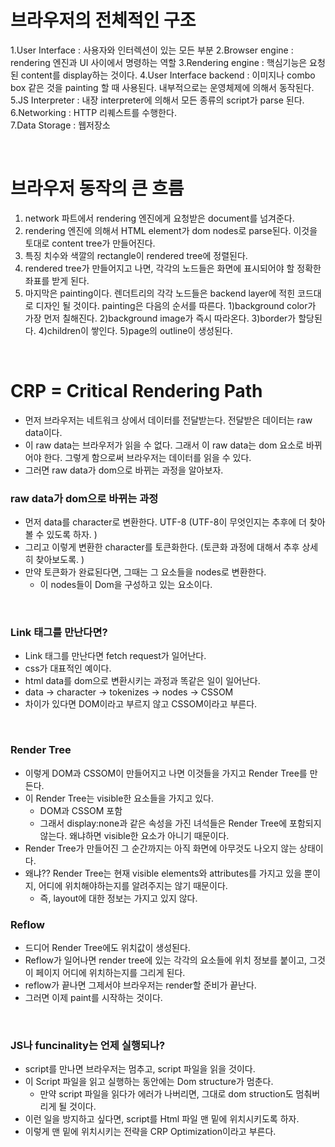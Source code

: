 # 브라우저의 전체적인 구조

1.User Interface : 사용자와 인터렉션이 있는 모든 부분
2.Browser engine : rendering 엔진과 UI 사이에서 명령하는 역할
3.Rendering engine : 핵심기능은 요청된 content를 display하는 것이다.
4.User Interface backend : 이미지나 combo box 같은 것을 painting 할 때 사용된다. 내부적으로는 운영체제에 의해서 동작된다.
5.JS Interpreter : 내장 interpreter에 의해서 모든 종류의 script가 parse 된다.
6.Networking : HTTP 리퀘스트를 수행한다.  
7.Data Storage : 웹저장소

<br>

# 브라우저 동작의 큰 흐름

1. network 파트에서 rendering 엔진에게 요청받은 document를 넘겨준다.
2. rendering 엔진에 의해서 HTML element가 dom nodes로 parse된다. 이것을 토대로 content tree가 만들어진다.
3. 특징 치수와 색깔의 rectangle이 rendered tree에 정렬된다.
4. rendered tree가 만들어지고 나면, 각각의 노드들은 화면에 표시되어야 할 정확한 좌표를 받게 된다.
5. 마지막은 painting이다. 렌더트리의 각각 노드들은 backend layer에 적힌 코드대로 디자인 될 것이다. painting은 다음의 순서를 따른다.
   1)background color가 가장 먼저 칠해진다.
   2)background image가 즉시 따라온다.
   3)border가 할당된다.
   4)children이 쌓인다.
   5)page의 outline이 생성된다.

<br>

# CRP = Critical Rendering Path

- 먼저 브라우저는 네트워크 상에서 데이터를 전달받는다. 전달받은 데이터는 raw data이다.
- 이 raw data는 브라우저가 읽을 수 없다. 그래서 이 raw data는 dom 요소로 바뀌어야 한다. 그렇게 함으로써 브라우저는 데이터를 읽을 수 있다.
- 그러면 raw data가 dom으로 바뀌는 과정을 알아보자.

### raw data가 dom으로 바뀌는 과정

- 먼저 data를 character로 변환한다. UTF-8 (UTF-8이 무엇인지는 추후에 더 찾아볼 수 있도록 하자. )
- 그리고 이렇게 변환한 character를 토큰화한다. (토큰화 과정에 대해서 추후 상세히 찾아보도록. )
- 만약 토큰화가 완료된다면, 그때는 그 요소들을 nodes로 변환한다.
  - 이 nodes들이 Dom을 구성하고 있는 요소이다.

<br>

### Link 태그를 만난다면?

- Link 태그를 만난다면 fetch request가 일어난다.
- css가 대표적인 예이다.
- html data를 dom으로 변환시키는 과정과 똑같은 일이 일어난다.
- data -> character -> tokenizes -> nodes -> CSSOM
- 차이가 있다면 DOM이라고 부르지 않고 CSSOM이라고 부른다.

<br>

### Render Tree

- 이렇게 DOM과 CSSOM이 만들어지고 나면 이것들을 가지고 Render Tree를 만든다.
- 이 Render Tree는 visible한 요소들을 가지고 있다.
  - DOM과 CSSOM 포함
  - 그래서 display:none과 같은 속성을 가진 녀석들은 Render Tree에 포함되지 않는다. 왜냐하면 visible한 요소가 아니기 때문이다.
- Render Tree가 만들어진 그 순간까지는 아직 화면에 아무것도 나오지 않는 상태이다.
- 왜냐?? Render Tree는 현재 visible elements와 attributes를 가지고 있을 뿐이지, 어디에 위치해야하는지를 알려주지는 않기 때문이다.
  - 즉, layout에 대한 정보는 가지고 있지 않다.

### Reflow

- 드디어 Render Tree에도 위치값이 생성된다.
- Reflow가 일어나면 render tree에 있는 각각의 요소들에 위치 정보를 붙이고, 그것이 페이지 어디에 위치하는지를 그리게 된다.
- reflow가 끝나면 그제서야 브라우저는 render할 준비가 끝난다.
- 그러면 이제 paint를 시작하는 것이다.

<br>

### JS나 funcinality는 언제 실행되나?

- script를 만나면 브라우저는 멈추고, script 파일을 읽을 것이다.
- 이 Script 파일을 읽고 실행하는 동안에는 Dom structure가 멈춘다.
  - 만약 script 파일을 읽다가 에러가 나버리면, 그대로 dom struction도 멈춰버리게 될 것이다.
- 이런 일을 방지하고 싶다면, script를 Html 파일 맨 밑에 위치시키도록 하자.
- 이렇게 맨 밑에 위치시키는 전략을 CRP Optimization이라고 부른다.
